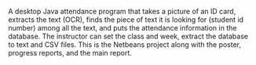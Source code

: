 A desktop Java attendance program that takes a picture of an ID card, extracts the text (OCR), finds the piece of text it is looking for (student id number) among all the text,  and puts the attendance information in the database. The instructor can set the class and week, extract the database to text and CSV files. This is the Netbeans project along with the poster, progress reports, and the main report.
